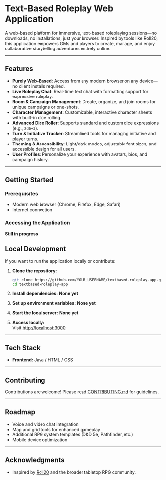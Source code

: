 # Text-Based Roleplay Web Application

A web-based platform for immersive, text-based roleplaying sessions—no downloads, no installations, just your browser. Inspired by tools like Roll20, this application empowers GMs and players to create, manage, and enjoy collaborative storytelling adventures entirely online.

---

## Features

- **Purely Web-Based**: Access from any modern browser on any device—no client installs required.
- **Live Roleplay Chat**: Real-time text chat with formatting support for expressive roleplay.
- **Room & Campaign Management**: Create, organize, and join rooms for unique campaigns or one-shots.
- **Character Management**: Customizable, interactive character sheets with built-in dice rolling.
- **Advanced Dice Roller**: Supports standard and custom dice expressions (e.g., `2d6+3`).
- **Turn & Initiative Tracker**: Streamlined tools for managing initiative and player turns.
- **Theming & Accessibility**: Light/dark modes, adjustable font sizes, and accessible design for all users.
- **User Profiles**: Personalize your experience with avatars, bios, and campaign history.

---

## Getting Started

### Prerequisites

- Modern web browser (Chrome, Firefox, Edge, Safari)
- Internet connection

### Accessing the Application

**Still in progress**

## Local Development

If you want to run the application locally or contribute:

1. **Clone the repository:**
    ```bash
    git clone https://github.com/YOUR_USERNAME/textbased-roleplay-app.git
    cd textbased-roleplay-app
    ```

2. **Install dependencies:**
   **None yet**

3. **Set up environment variables:**
**None yet**


4. **Start the local server:**
  **None yet**


5. **Access locally:**  
   Visit [http://localhost:3000](http://localhost:3000)

---

## Tech Stack

- **Frontend:** Java / HTML / CSS


---

## Contributing

Contributions are welcome! Please read [CONTRIBUTING.md](CONTRIBUTING.md) for guidelines.

---

## Roadmap

- Voice and video chat integration
- Map and grid tools for enhanced gameplay
- Additional RPG system templates (D&D 5e, Pathfinder, etc.)
- Mobile device optimization

---



## Acknowledgments

- Inspired by [Roll20](https://roll20.net/) and the broader tabletop RPG community.
